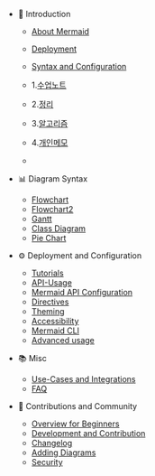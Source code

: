 - 📔 Introduction

  - [About Mermaid](README.md)
  - [Deployment](n00b-gettingStarted.md)
  - [Syntax and Configuration](n00b-syntaxReference.md)

  - 1.[수업노트](./chapter/imdex.html)
  - 2.[정리](./trimmed/index.html)
  - 3.[알고리즘](./algorithms/index.html)
  - 4.[개인메모](./diary/index.html)
  -


- 📊 Diagram Syntax
  - [Flowchart](flowchart.md)
  - [Flowchart2](flowchart2.html)
  - [Gantt](gantt.md)
  - [Class Diagram](classDiagram.md)
  - [Pie Chart](pie.md)

- ⚙️ Deployment and Configuration

  - [Tutorials](Tutorials.md)
  - [API-Usage](usage.md)
  - [Mermaid API Configuration](Setup.md)
  - [Directives](directives.md)
  - [Theming](theming.md)
  - [Accessibility](accessibility.md)
  - [Mermaid CLI](mermaidCLI.md)
  - [Advanced usage](n00b-advanced.md)

- 📚 Misc
  - [Use-Cases and Integrations](integrations.md)
  - [FAQ](faq.md)

- 🙌 Contributions and Community
  - [Overview for Beginners](n00b-overview.md)
  - [Development and Contribution ](development.md)
  - [Changelog](CHANGELOG.md)
  - [Adding Diagrams ](newDiagram.md)
  - [Security ](security.md)
